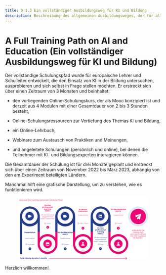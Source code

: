 ```yaml
---
title: 0.1.3 Ein vollständiger Ausbildungsweg für KI und Bildung
description: Beschreibung des allgemeinen Ausbildungsweges, der für alle Partner gilt
---
```

# A Full Training Path on AI and Education (Ein vollständiger Ausbildungsweg für KI und Bildung)

Der vollständige Schulungspfad wurde für europäische Lehrer und Schulleiter entwickelt, die den Einsatz von KI in der Bildung untersuchen, ausprobieren und sich selbst in Frage stellen möchten. Er erstreckt sich über einen Zeitraum von 3 Monaten und beinhaltet:

- den vorliegenden Online-Schulungskurs, der als Mooc konzipiert ist und derzeit aus 4 Modulen mit einer Gesamtdauer von 2 bis 3 Stunden besteht,

- Online-Schulungsressourcen zur Vertiefung des Themas KI und Bildung,

- ein Online-Lehrbuch,

- Webinare zum Austausch von Praktiken und Meinungen,

- und angeleitete Schulungen (persönlich und online), bei denen die Teilnehmer mit KI- und Bildungsexperten interagieren können.

Die Gesamtdauer der Schulung ist für drei Monate geplant und erstreckt sich über einen Zeitraum von November 2022 bis März 2023, abhängig von den am Experiment beteiligten Ländern.

Manchmal hilft eine grafische Darstellung, um zu verstehen, wie es funktionieren wird.

<figure>
  <img src="Images/AI4T-Training-pathway.png" alt="AI4T total project duration"/>
</figure>

Herzlich willkommen!
